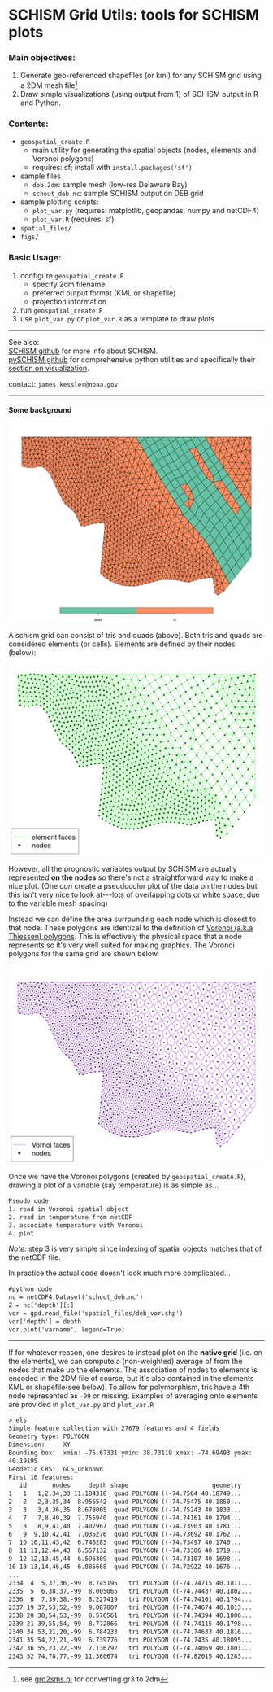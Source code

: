 # SCHISM Grid Utils: tools for SCHISM plots

### Main objectives:
1. Generate geo-referenced shapefiles (or kml) for any SCHISM grid using a 2DM mesh file[^1]
2. Draw simple visualizations (using output from 1) of SCHISM output in R and Python.

[^1]: see [grd2sms.pl](https://github.com/schism-dev/schism/blob/7981f18845c94ed7ebb4bda72df5784c677f8353/src/Utility/SMS/grd2sms.pl#L17) for converting gr3 to 2dm


### Contents:
- `geospatial_create.R`
    - main utility for generating the spatial objects (nodes, elements and Voronoi polygons)
    - requires: sf;  install with `install.packages('sf')`
- sample files
    - `deb.2dm`: sample mesh (low-res Delaware Bay)
    - `schout_deb.nc`: sample SCHISM output on DEB grid
- sample plotting scripts:
    - `plot_var.py`  (requires: matplotlib, geopandas, numpy and netCDF4)
    - `plot_var.R`   (requires: sf)
- `spatial_files/`
- `figs/`



### Basic Usage:
1. configure `geospatial_create.R` 
    - specify 2dm filename
    - preferred output format (KML or shapefile)
    - projection information
2. run `geospatial_create.R`
3. use `plot_var.py` or `plot_var.R` as a template to draw plots

---
See also:\
[SCHISM github](https://github.com/schism-dev/schism) for more info about SCHISM. \
[pySCHISM github](https://github.com/schism-dev/pyschism) for comprehensive python utilities and specifically their [section on visualization](https://schism-dev.github.io/schism/master/getting-started/visualization.html).


contact: `james.kessler@noaa.gov`

---


#### Some background
![quads_and_tris](figs/shape_attribute.png)


A schism grid can consist of tris and quads (above).  Both tris and quads are considered elements (or cells).  Elements are defined by their nodes (below):
![elements](figs/elements.png)

However, all the prognostic variables output by SCHISM are actually represented **on the nodes** so there's not a straightforward way to make a nice plot.  (One _can_ create a pseudocolor plot of the data on the nodes but this isn't very nice to look at---lots of overlapping dots or white space, due to the variable mesh spacing)

Instead we can define the area surrounding each node which is closest to that node. These polygons are identical to the definition of [Voronoi (a.k.a Thiessen) polygons](https://en.wikipedia.org/wiki/Voronoi_diagram). This is effectively the physical space that a node represents so it's very well suited for making graphics. The Voronoi polygons for the same grid are shown below.

![voronoi](figs/voronoi.png)

Once we have the Voronoi polygons (created by `geospatial_create.R`), drawing a plot of a variable (say temperature) is as simple as...

```
Pseudo code
1. read in Voronoi spatial object
2. read in temperature from netCDF
3. associate temperature with Voronoi 
4. plot

```

_Note:_ step 3 is very simple since indexing of spatial objects matches that of the netCDF file.

In practice the actual code doesn't look much more complicated...

```
#python code
nc = netCDF4.Dataset('schout_deb.nc')
Z = nc['depth'][:] 
vor = gpd.read_file('spatial_files/deb_vor.shp')
vor['depth'] = depth
vor.plot('varname', legend=True)
```
---

If for whatever reason, one desires to instead plot on the **native grid** (i.e. on the elements), we can compute a (non-weighted) average of from the nodes that make up the elements. The association of nodes to elements is encoded in the 2DM file of course, but it's also contained in the elements KML or shapefile(see below).  To allow for polymorphism, tris have a 4th node represented as `-99` or missing.  Examples of averaging onto elements are provided in `plot_var.py` and `plot_var.R`

```
> els
Simple feature collection with 27679 features and 4 fields
Geometry type: POLYGON
Dimension:     XY
Bounding box:  xmin: -75.67331 ymin: 38.73119 xmax: -74.69493 ymax: 40.19195
Geodetic CRS:  GCS_unknown
First 10 features:
   id       nodes     depth shape                       geometry
1   1   1,2,34,33 11.184318  quad POLYGON ((-74.7564 40.18749...
2   2   2,3,35,34  8.956542  quad POLYGON ((-74.75475 40.1850...
3   3   3,4,36,35  8.678005  quad POLYGON ((-74.75243 40.1833...
4   7   7,8,40,39  7.755940  quad POLYGON ((-74.74161 40.1794...
5   8   8,9,41,40  7.407967  quad POLYGON ((-74.73903 40.1781...
6   9  9,10,42,41  7.035276  quad POLYGON ((-74.73692 40.1762...
7  10 10,11,43,42  6.746283  quad POLYGON ((-74.73497 40.1740...
8  11 11,12,44,43  6.557132  quad POLYGON ((-74.73306 40.1719...
9  12 12,13,45,44  6.595309  quad POLYGON ((-74.73107 40.1698...
10 13 13,14,46,45  6.885668  quad POLYGON ((-74.72922 40.1676...
...
2334  4  5,37,36,-99  8.745195   tri POLYGON ((-74.74715 40.1811...
2335  5  6,38,37,-99  8.005065   tri POLYGON ((-74.74437 40.1802...
2336  6  7,39,38,-99  8.227419   tri POLYGON ((-74.74161 40.1794...
2337 19 37,53,52,-99  9.087807   tri POLYGON ((-74.74674 40.1813...
2338 20 38,54,53,-99  8.576561   tri POLYGON ((-74.74394 40.1806...
2339 21 39,55,54,-99  8.772866   tri POLYGON ((-74.74115 40.1798...
2340 34 53,21,20,-99  6.784233   tri POLYGON ((-74.74633 40.1816...
2341 35 54,22,21,-99  6.739776   tri POLYGON ((-74.7435 40.18095...
2342 36 55,23,22,-99  7.136792   tri POLYGON ((-74.74069 40.1801...
2343 52 74,78,77,-99 11.360674   tri POLYGON ((-74.82015 40.1283...
```


